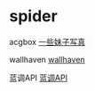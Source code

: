 # spider

acgbox [一些妹子写真](https://github.com/liuchuancong/spider/tree/master/acgbox "acgbox")

wallhaven [wallhaven](https://github.com/liuchuancong/spider/tree/master/wallhaven "wallhaven")

蓝调API [蓝调API](https://github.com/liuchuancong/spider/tree/master/lcoc "蓝调API")
